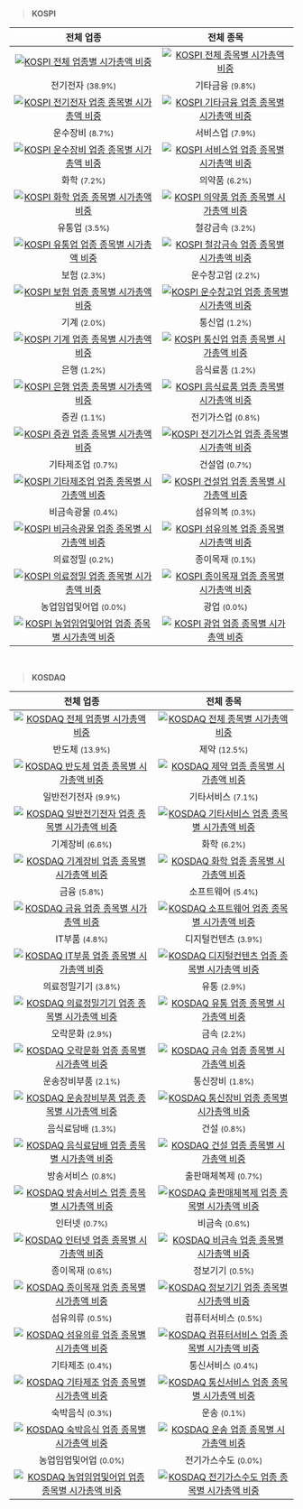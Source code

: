 <br>

> **KOSPI**<a id="KOSPI"></a>

| 전체 업종 | 전체 종목 |
| :---: | :---: |
| [![KOSPI 전체 업종별 시가총액 비중](images/kospi_all_all_업종.png)](kospi_all_all_업종/) | [![KOSPI 전체 종목별 시가총액 비중](images/kospi_all_all_종목.png)](kospi_all_all_종목/) |
| 전기전자 <small>(38.9%)</small> | 기타금융 <small>(9.8%)</small> |
| [![KOSPI 전기전자 업종 종목별 시가총액 비중](images/kospi_업종_전기전자_종목.png)](kospi_업종_전기전자_종목/) | [![KOSPI 기타금융 업종 종목별 시가총액 비중](images/kospi_업종_기타금융_종목.png)](kospi_업종_기타금융_종목/) |
| 운수장비 <small>(8.7%)</small> | 서비스업 <small>(7.9%)</small> |
| [![KOSPI 운수장비 업종 종목별 시가총액 비중](images/kospi_업종_운수장비_종목.png)](kospi_업종_운수장비_종목/) | [![KOSPI 서비스업 업종 종목별 시가총액 비중](images/kospi_업종_서비스업_종목.png)](kospi_업종_서비스업_종목/) |
| 화학 <small>(7.2%)</small> | 의약품 <small>(6.2%)</small> |
| [![KOSPI 화학 업종 종목별 시가총액 비중](images/kospi_업종_화학_종목.png)](kospi_업종_화학_종목/) | [![KOSPI 의약품 업종 종목별 시가총액 비중](images/kospi_업종_의약품_종목.png)](kospi_업종_의약품_종목/) |
| 유통업 <small>(3.5%)</small> | 철강금속 <small>(3.2%)</small> |
| [![KOSPI 유통업 업종 종목별 시가총액 비중](images/kospi_업종_유통업_종목.png)](kospi_업종_유통업_종목/) | [![KOSPI 철강금속 업종 종목별 시가총액 비중](images/kospi_업종_철강금속_종목.png)](kospi_업종_철강금속_종목/) |
| 보험 <small>(2.3%)</small> | 운수창고업 <small>(2.2%)</small> |
| [![KOSPI 보험 업종 종목별 시가총액 비중](images/kospi_업종_보험_종목.png)](kospi_업종_보험_종목/) | [![KOSPI 운수창고업 업종 종목별 시가총액 비중](images/kospi_업종_운수창고업_종목.png)](kospi_업종_운수창고업_종목/) |
| 기계 <small>(2.0%)</small> | 통신업 <small>(1.2%)</small> |
| [![KOSPI 기계 업종 종목별 시가총액 비중](images/kospi_업종_기계_종목.png)](kospi_업종_기계_종목/) | [![KOSPI 통신업 업종 종목별 시가총액 비중](images/kospi_업종_통신업_종목.png)](kospi_업종_통신업_종목/) |
| 은행 <small>(1.2%)</small> | 음식료품 <small>(1.2%)</small> |
| [![KOSPI 은행 업종 종목별 시가총액 비중](images/kospi_업종_은행_종목.png)](kospi_업종_은행_종목/) | [![KOSPI 음식료품 업종 종목별 시가총액 비중](images/kospi_업종_음식료품_종목.png)](kospi_업종_음식료품_종목/) |
| 증권 <small>(1.1%)</small> | 전기가스업 <small>(0.8%)</small> |
| [![KOSPI 증권 업종 종목별 시가총액 비중](images/kospi_업종_증권_종목.png)](kospi_업종_증권_종목/) | [![KOSPI 전기가스업 업종 종목별 시가총액 비중](images/kospi_업종_전기가스업_종목.png)](kospi_업종_전기가스업_종목/) |
| 기타제조업 <small>(0.7%)</small> | 건설업 <small>(0.7%)</small> |
| [![KOSPI 기타제조업 업종 종목별 시가총액 비중](images/kospi_업종_기타제조업_종목.png)](kospi_업종_기타제조업_종목/) | [![KOSPI 건설업 업종 종목별 시가총액 비중](images/kospi_업종_건설업_종목.png)](kospi_업종_건설업_종목/) |
| 비금속광물 <small>(0.4%)</small> | 섬유의복 <small>(0.3%)</small> |
| [![KOSPI 비금속광물 업종 종목별 시가총액 비중](images/kospi_업종_비금속광물_종목.png)](kospi_업종_비금속광물_종목/) | [![KOSPI 섬유의복 업종 종목별 시가총액 비중](images/kospi_업종_섬유의복_종목.png)](kospi_업종_섬유의복_종목/) |
| 의료정밀 <small>(0.2%)</small> | 종이목재 <small>(0.1%)</small> |
| [![KOSPI 의료정밀 업종 종목별 시가총액 비중](images/kospi_업종_의료정밀_종목.png)](kospi_업종_의료정밀_종목/) | [![KOSPI 종이목재 업종 종목별 시가총액 비중](images/kospi_업종_종이목재_종목.png)](kospi_업종_종이목재_종목/) |
| 농업임업및어업 <small>(0.0%)</small> | 광업 <small>(0.0%)</small> |
| [![KOSPI 농업임업및어업 업종 종목별 시가총액 비중](images/kospi_업종_농업임업및어업_종목.png)](kospi_업종_농업임업및어업_종목/) | [![KOSPI 광업 업종 종목별 시가총액 비중](images/kospi_업종_광업_종목.png)](kospi_업종_광업_종목/) |


<br>

> **KOSDAQ**<a id="KOSDAQ"></a>

| 전체 업종 | 전체 종목 |
| :---: | :---: |
| [![KOSDAQ 전체 업종별 시가총액 비중](images/kosdaq_all_all_업종.png)](kosdaq_all_all_업종/) | [![KOSDAQ 전체 종목별 시가총액 비중](images/kosdaq_all_all_종목.png)](kosdaq_all_all_종목/) |
| 반도체 <small>(13.9%)</small> | 제약 <small>(12.5%)</small> |
| [![KOSDAQ 반도체 업종 종목별 시가총액 비중](images/kosdaq_업종_반도체_종목.png)](kosdaq_업종_반도체_종목/) | [![KOSDAQ 제약 업종 종목별 시가총액 비중](images/kosdaq_업종_제약_종목.png)](kosdaq_업종_제약_종목/) |
| 일반전기전자 <small>(9.9%)</small> | 기타서비스 <small>(7.1%)</small> |
| [![KOSDAQ 일반전기전자 업종 종목별 시가총액 비중](images/kosdaq_업종_일반전기전자_종목.png)](kosdaq_업종_일반전기전자_종목/) | [![KOSDAQ 기타서비스 업종 종목별 시가총액 비중](images/kosdaq_업종_기타서비스_종목.png)](kosdaq_업종_기타서비스_종목/) |
| 기계장비 <small>(6.6%)</small> | 화학 <small>(6.2%)</small> |
| [![KOSDAQ 기계장비 업종 종목별 시가총액 비중](images/kosdaq_업종_기계장비_종목.png)](kosdaq_업종_기계장비_종목/) | [![KOSDAQ 화학 업종 종목별 시가총액 비중](images/kosdaq_업종_화학_종목.png)](kosdaq_업종_화학_종목/) |
| 금융 <small>(5.8%)</small> | 소프트웨어 <small>(5.4%)</small> |
| [![KOSDAQ 금융 업종 종목별 시가총액 비중](images/kosdaq_업종_금융_종목.png)](kosdaq_업종_금융_종목/) | [![KOSDAQ 소프트웨어 업종 종목별 시가총액 비중](images/kosdaq_업종_소프트웨어_종목.png)](kosdaq_업종_소프트웨어_종목/) |
| IT부품 <small>(4.8%)</small> | 디지털컨텐츠 <small>(3.9%)</small> |
| [![KOSDAQ IT부품 업종 종목별 시가총액 비중](images/kosdaq_업종_IT부품_종목.png)](kosdaq_업종_IT부품_종목/) | [![KOSDAQ 디지털컨텐츠 업종 종목별 시가총액 비중](images/kosdaq_업종_디지털컨텐츠_종목.png)](kosdaq_업종_디지털컨텐츠_종목/) |
| 의료정밀기기 <small>(3.8%)</small> | 유통 <small>(2.9%)</small> |
| [![KOSDAQ 의료정밀기기 업종 종목별 시가총액 비중](images/kosdaq_업종_의료정밀기기_종목.png)](kosdaq_업종_의료정밀기기_종목/) | [![KOSDAQ 유통 업종 종목별 시가총액 비중](images/kosdaq_업종_유통_종목.png)](kosdaq_업종_유통_종목/) |
| 오락문화 <small>(2.9%)</small> | 금속 <small>(2.2%)</small> |
| [![KOSDAQ 오락문화 업종 종목별 시가총액 비중](images/kosdaq_업종_오락문화_종목.png)](kosdaq_업종_오락문화_종목/) | [![KOSDAQ 금속 업종 종목별 시가총액 비중](images/kosdaq_업종_금속_종목.png)](kosdaq_업종_금속_종목/) |
| 운송장비부품 <small>(2.1%)</small> | 통신장비 <small>(1.8%)</small> |
| [![KOSDAQ 운송장비부품 업종 종목별 시가총액 비중](images/kosdaq_업종_운송장비부품_종목.png)](kosdaq_업종_운송장비부품_종목/) | [![KOSDAQ 통신장비 업종 종목별 시가총액 비중](images/kosdaq_업종_통신장비_종목.png)](kosdaq_업종_통신장비_종목/) |
| 음식료담배 <small>(1.3%)</small> | 건설 <small>(0.8%)</small> |
| [![KOSDAQ 음식료담배 업종 종목별 시가총액 비중](images/kosdaq_업종_음식료담배_종목.png)](kosdaq_업종_음식료담배_종목/) | [![KOSDAQ 건설 업종 종목별 시가총액 비중](images/kosdaq_업종_건설_종목.png)](kosdaq_업종_건설_종목/) |
| 방송서비스 <small>(0.8%)</small> | 출판매체복제 <small>(0.7%)</small> |
| [![KOSDAQ 방송서비스 업종 종목별 시가총액 비중](images/kosdaq_업종_방송서비스_종목.png)](kosdaq_업종_방송서비스_종목/) | [![KOSDAQ 출판매체복제 업종 종목별 시가총액 비중](images/kosdaq_업종_출판매체복제_종목.png)](kosdaq_업종_출판매체복제_종목/) |
| 인터넷 <small>(0.7%)</small> | 비금속 <small>(0.6%)</small> |
| [![KOSDAQ 인터넷 업종 종목별 시가총액 비중](images/kosdaq_업종_인터넷_종목.png)](kosdaq_업종_인터넷_종목/) | [![KOSDAQ 비금속 업종 종목별 시가총액 비중](images/kosdaq_업종_비금속_종목.png)](kosdaq_업종_비금속_종목/) |
| 종이목재 <small>(0.6%)</small> | 정보기기 <small>(0.5%)</small> |
| [![KOSDAQ 종이목재 업종 종목별 시가총액 비중](images/kosdaq_업종_종이목재_종목.png)](kosdaq_업종_종이목재_종목/) | [![KOSDAQ 정보기기 업종 종목별 시가총액 비중](images/kosdaq_업종_정보기기_종목.png)](kosdaq_업종_정보기기_종목/) |
| 섬유의류 <small>(0.5%)</small> | 컴퓨터서비스 <small>(0.5%)</small> |
| [![KOSDAQ 섬유의류 업종 종목별 시가총액 비중](images/kosdaq_업종_섬유의류_종목.png)](kosdaq_업종_섬유의류_종목/) | [![KOSDAQ 컴퓨터서비스 업종 종목별 시가총액 비중](images/kosdaq_업종_컴퓨터서비스_종목.png)](kosdaq_업종_컴퓨터서비스_종목/) |
| 기타제조 <small>(0.4%)</small> | 통신서비스 <small>(0.4%)</small> |
| [![KOSDAQ 기타제조 업종 종목별 시가총액 비중](images/kosdaq_업종_기타제조_종목.png)](kosdaq_업종_기타제조_종목/) | [![KOSDAQ 통신서비스 업종 종목별 시가총액 비중](images/kosdaq_업종_통신서비스_종목.png)](kosdaq_업종_통신서비스_종목/) |
| 숙박음식 <small>(0.3%)</small> | 운송 <small>(0.1%)</small> |
| [![KOSDAQ 숙박음식 업종 종목별 시가총액 비중](images/kosdaq_업종_숙박음식_종목.png)](kosdaq_업종_숙박음식_종목/) | [![KOSDAQ 운송 업종 종목별 시가총액 비중](images/kosdaq_업종_운송_종목.png)](kosdaq_업종_운송_종목/) |
| 농업임업및어업 <small>(0.0%)</small> | 전기가스수도 <small>(0.0%)</small> |
| [![KOSDAQ 농업임업및어업 업종 종목별 시가총액 비중](images/kosdaq_업종_농업임업및어업_종목.png)](kosdaq_업종_농업임업및어업_종목/) | [![KOSDAQ 전기가스수도 업종 종목별 시가총액 비중](images/kosdaq_업종_전기가스수도_종목.png)](kosdaq_업종_전기가스수도_종목/) |